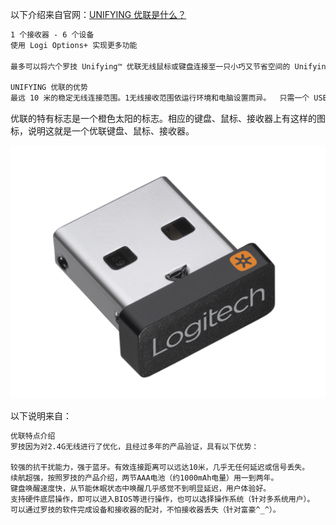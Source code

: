 
以下介绍来自官网：[UNIFYING 优联是什么？](https://www.logitech.com/zh-cn/resource-center/what-is-unifying.html)

```txt
1 个接收器 - 6 个设备
使用 Logi Options+ 实现更多功能

最多可以将六个罗技 Unifying™ 优联无线鼠标或键盘连接至一只小巧又节省空间的 Unifying™ 优联 USB 接收器。您现在可以使用功能强大的 Logi Options+ 应用程序个性化设置 Unifying™ 优联设备的使用体验，该应用程序还可以支持自定义 Logitech 设备，从而完成更多工作。

UNIFYING 优联的优势
最远 10 米的稳定无线连接范围。1无线接收范围依运行环境和电脑设置而异。  只需一个 USB 端口即可承载最多六个罗技 Unifying 优联无线鼠标和键盘。轻松移动使用，无需随身携带鼠标或键盘出入通勤。在公司、在家中或在电脑包中都准备好自己习惯使用的罗技 Unifying 优联无线鼠标和键盘。携带插有 Unifying 优联 USB 接收器的笔记本电脑来到有效连接范围内即可直接使用。
```

优联的特有标志是一个橙色太阳的标志。相应的键盘、鼠标、接收器上有这样的图标，说明这就是一个优联键盘、鼠标、接收器。

![优联接收器展示](./images/unifying.png)


以下说明来自：[]()
```txt
优联特点介绍
罗技因为对2.4G无线进行了优化，且经过多年的产品验证，具有以下优势：

较强的抗干扰能力，强于蓝牙。有效连接距离可以远达10米，几乎无任何延迟或信号丢失。
续航超强，按照罗技的产品介绍，两节AAA电池（约1000mAh电量）用一到两年。
键盘唤醒速度快，从节能休眠状态中唤醒几乎感觉不到明显延迟，用户体验好。
支持硬件底层操作，即可以进入BIOS等进行操作，也可以选择操作系统（针对多系统用户）。
可以通过罗技的软件完成设备和接收器的配对，不怕接收器丢失（针对富豪^_^）。
```